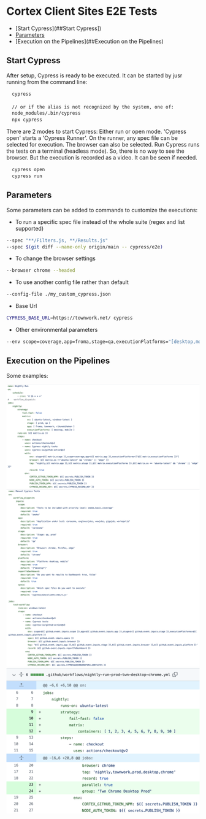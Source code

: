 # Cortex Client Sites E2E Tests

- [Start Cypress](##Start Cypress])
- [Parameters](##Parameters)
- [Execution on the Pipelines](##Execution on the Pipelines)

## Start Cypress
After setup, Cypress is ready to be executed. It can be started by jusr running from the command line:

```bash
  cypress
  
  // or if the alias is not recognized by the system, one of:
  node_modules/.bin/cypress
  npx cypress
```
There are 2 modes to start Cypress: Either run or open mode. 'Cypress open' starts a 'Cypress Runner'. On the runner, any spec file can be selected for execution.
The browser can also be selected. Run Cypress runs the tests on a terminal (headless mode). So, there is no way to see the browser. But the execution is
recorded as a video. It can be seen if needed.

```bash
  cypress open
  cypress run  
```

## Parameters

Some parameters can be added to commands to customize the executions:

-   To run a specific spec file instead of the whole suite (regex and list supported)
```bash
--spec "**/Filters.js, **/Results.js"
--spec $(git diff --name-only origin/main -- cypress/e2e)
```

-   To change the browser settings
```bash
--browser chrome --headed
```

- To use another config file rather than default
```bash
--config-file ./my_custom_cypress.json
```

- Base Url
```bash
CYPRESS_BASE_URL=https://townwork.net/ cypress 
```

- Other environmental parameters
```bash
--env scope=coverage,app=froma,stage=qa,executionPlatforms="[desktop,mobile]",
```

## Execution on the Pipelines

Some examples:

![](cypress/resources/matrix.png)
![](cypress/resources/ui_parameters.png)
![](cypress/resources/parallel_run.png)